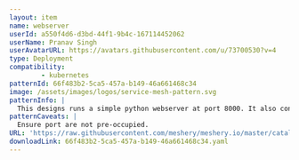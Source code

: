 ```yaml
---
layout: item
name: webserver
userId: a550f4d6-d3bd-44f1-9b4c-167114452062
userName: Pranav Singh
userAvatarURL: https://avatars.githubusercontent.com/u/73700530?v=4
type: Deployment
compatibility: 
        - kubernetes
patternId: 66f483b2-5ca5-457a-b149-46a661468c34
image: /assets/images/logos/service-mesh-pattern.svg
patternInfo: |
  This designs runs a simple python webserver at port 8000. It also containers k8s service which connects to the deployment
patternCaveats: |
  Ensure port are not pre-occupied.
URL: 'https://raw.githubusercontent.com/meshery/meshery.io/master/catalog/66f483b2-5ca5-457a-b149-46a661468c34.yaml'
downloadLink: 66f483b2-5ca5-457a-b149-46a661468c34.yaml
---
```

